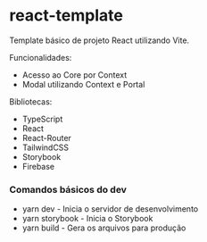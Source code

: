 # react-template

Template básico de projeto React utilizando Vite.

Funcionalidades:
 - Acesso ao Core por Context
 - Modal utilizando Context e Portal

Bibliotecas:
 - TypeScript
 - React
 - React-Router
 - TailwindCSS
 - Storybook
 - Firebase

### Comandos básicos do dev

  - yarn dev - Inicia o servidor de desenvolvimento
  - yarn storybook - Inicia o Storybook
  - yarn build - Gera os arquivos para produção

